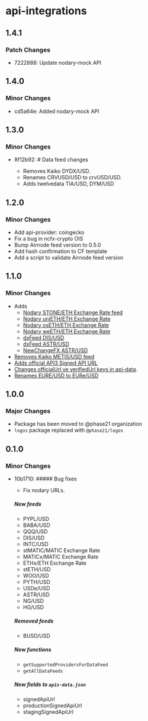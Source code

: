 # api-integrations

## 1.4.1

### Patch Changes

- 7222888: Update nodary-mock API

## 1.4.0

### Minor Changes

- cd5a64e: Added nodary-mock API

## 1.3.0

### Minor Changes

- 8f12b92: # Data feed changes

  - Removes Kaiko DYDX/USD.
  - Renames CRVUSD/USD to crvUSD/USD.
  - Adds twelvedata TIA/USD, DYM/USD

## 1.2.0

### Minor Changes

- Add api-provider: coingecko
- Fix a bug in ncfx-crypto OIS
- Bump Airnode feed version to 0.5.0
- Add hash confirmation to CF template
- Add a script to validate Airnode feed version

## 1.1.0

### Minor Changes

- Adds
  - [Nodary STONE/ETH Exchange Rate feed](https://github.com/api3dao/api-integrations/commit/f448c2b5622cb7d4d5fbd5b92a99d3c10297dec7)
  - [Nodary uniETH/ETH Exchange Rate](https://github.com/api3dao/api-integrations/commit/081a183581cf189350320af36f36ce5320d30bef#diff-9c460aeebfc7ce077854a25c29d28205b90f5d2db5b79f0fb2a67c745676a817)
  - [Nodary osETH/ETH Exchange Rate](https://github.com/api3dao/api-integrations/commit/081a183581cf189350320af36f36ce5320d30bef#diff-9c460aeebfc7ce077854a25c29d28205b90f5d2db5b79f0fb2a67c745676a817)
  - [Nodary weETH/ETH Exchange Rate](https://github.com/api3dao/api-integrations/commit/081a183581cf189350320af36f36ce5320d30bef#diff-9c460aeebfc7ce077854a25c29d28205b90f5d2db5b79f0fb2a67c745676a817)
  - [dxFeed DIS/USD](https://github.com/api3dao/api-integrations/commit/ef3896c6a57aa33dc982132d93d97a5ce361cb6e)
  - [dxFeed ASTR/USD](https://github.com/api3dao/api-integrations/commit/ef3896c6a57aa33dc982132d93d97a5ce361cb6e)
  - [NewChangeFX ASTR/USD](https://github.com/api3dao/api-integrations/commit/ef3896c6a57aa33dc982132d93d97a5ce361cb6e)
- [Removes Kaiko METIS/USD feed](https://github.com/api3dao/api-integrations/commit/ef3896c6a57aa33dc982132d93d97a5ce361cb6e)
- [Adds official API3 Signed API URL](https://github.com/api3dao/api-integrations/commit/590aba96b180d77a20a02e74cdaf3e8f649b0b97)
- [Changes officialUrl ve verifiedUrl keys in api-data](https://github.com/api3dao/api-integrations/commit/a771e79b0c36cdf96564feb0644547c16e7f6af5).
- [Renames EURE/USD to EURe/USD](https://github.com/api3dao/api-integrations/commit/081a183581cf189350320af36f36ce5320d30bef#diff-9c460aeebfc7ce077854a25c29d28205b90f5d2db5b79f0fb2a67c745676a817)

## 1.0.0

### Major Changes

- Package has been moved to @phase21 organization
- `logos` package replaced with `@phase21/logos`

## 0.1.0

### Minor Changes

- 10b1710: ##### Bug fixes

  - Fix nodary URLs.

  ##### New feeds

  - PYPL/USD
  - BABA/USD
  - QQQ/USD
  - DIS/USD
  - INTC/USD
  - stMATIC/MATIC Exchange Rate
  - MATICx/MATIC Exchange Rate
  - ETHx/ETH Exchange Rate
  - stETH/USD
  - WOO/USD
  - PYTH/USD
  - USDe/USD
  - ASTR/USD
  - NG/USD
  - HG/USD

  ##### Removed feeds

  - BUSD/USD

  ##### New functions

  - `getSupportedProvidersForDataFeed`
  - `getAllDataFeeds`

  ##### New fields to `apis-data.json`

  - signedApiUrl
  - productionSignedApiUrl
  - stagingSignedApiUrl
